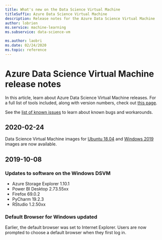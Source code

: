 ```yaml
---
title: What's new on the Data Science Virtual Machine
titleSuffix: Azure Data Science Virtual Machine 
description: Release notes for the Azure Data Science Virtual Machine
author: lobrien
ms.service: machine-learning
ms.subservice: data-science-vm

ms.author: laobri
ms.date: 02/24/2020
ms.topic: reference
---
```


# Azure Data Science Virtual Machine release notes

In this article, learn about Azure Data Science Virtual Machine releases. For a full list of tools included, along with version numbers, check out [this page](./tools-included.md).

See the [list of known issues](reference-known-issues.md) to learn about known bugs and workarounds.

## 2020-02-24

Data Science Virtual Machine images for [Ubuntu 18.04](https://ms.portal.azure.com/#blade/Microsoft_Azure_Marketplace/MarketplaceOffersBlade/selectedMenuItemId/home/searchQuery/data%20science%20) and [Windows 2019](https://ms.portal.azure.com/#blade/Microsoft_Azure_Marketplace/MarketplaceOffersBlade/selectedMenuItemId/home/searchQuery/data%20science%20) images are now available.

## 2019-10-08

### Updates to software on the Windows DSVM

- Azure Storage Explorer 1.10.1
- Power BI Desktop 2.73.55xx
- Firefox 69.0.2
- PyCharm 19.2.3
- RStudio 1.2.50xx

### Default Browser for Windows updated

Earlier, the default browser was set to Internet Explorer. Users are now prompted to choose a default browser when they first log in.

